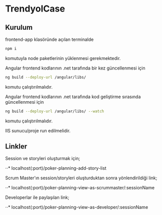 ﻿# TrendyolCase

## Kurulum

frontend-app klasöründe açılan terminalde

```bash
npm i
```

komutuyla node paketlerinin yüklenmesi gerekmektedir.

Angular frontend kodlarının .net tarafında bir kez güncellenmesi için

```bash
ng build --deploy-url /angular/libs/
```

komutu çalıştırılmalıdır.

Angular frontend kodlarının .net tarafında kod geliştirme sırasında güncellenmesi için

```bash
ng build --deploy-url /angular/libs/ --watch
```

komutu çalıştırılmalıdır.

IIS sunucu/proje run edilmelidir.

## Linkler

Session ve storyleri oluşturmak için;

⋅⋅* localhost(:port)/poker-planning-add-story-list

Scrum Master'ın session/storyleri oluşturduktan sonra yönlendirildiği link;

⋅⋅* localhost(:port)/poker-planning-view-as-scrummaster/:sessionName

Developerlar ile paylaşılan link;

⋅⋅* localhost(:port)/poker-planning-view-as-developer/:sessionName